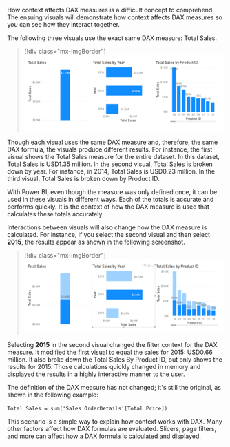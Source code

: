 How context affects DAX measures is a difficult concept to comprehend. The ensuing visuals will demonstrate how context affects DAX measures so you can see how they interact together.

The following three visuals use the exact same DAX measure: Total Sales.

> [!div class="mx-imgBorder"]
> [![Total sales with different requirements](../media/02-total-sales-visuals-ss.png)](../media/02-total-sales-visuals-ss.png#lightbox)

Though each visual uses the same DAX measure and, therefore, the same DAX formula, the visuals produce different results. For instance, the first visual shows the Total Sales measure for the entire dataset. In this dataset, Total Sales is USD1.35 million. In the second visual, Total Sales is broken down by year. For instance, in 2014, Total Sales is USD0.23 million. In the third visual, Total Sales is broken down by Product ID.

With Power BI, even though the measure was only defined once, it can be used in these visuals in different ways. Each of the totals is accurate and performs quickly. It is the context of how the DAX measure is used that calculates these totals accurately.

Interactions between visuals will also change how the DAX measure is calculated. For instance, if you select the second visual and then select **2015**, the results appear as shown in the following screenshot.

> [!div class="mx-imgBorder"]
> [![selecting 2015 in the second visual](../media/02-filter-context-change-ss.png)](../media/02-filter-context-change-ss.png#lightbox)

Selecting **2015** in the second visual changed the filter context for the DAX measure. It modified the first visual to equal the sales for 2015: USD0.66 million. It also broke down the Total Sales By Product ID, but only shows the results for 2015. Those calculations quickly changed in memory and displayed the results in a highly interactive manner to the user.

The definition of the DAX measure has not changed; it's still the original, as shown in the following example:

```Total Sales = sum('Sales OrderDetails'[Total Price])```

This scenario is a simple way to explain how context works with DAX. Many other factors affect how DAX formulas are evaluated. Slicers, page filters, and more can affect how a DAX formula is calculated and displayed.

